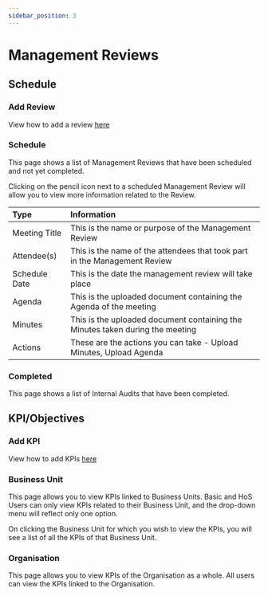 ```yaml
---
sidebar_position: 3
---
```


# Management Reviews

## Schedule

### Add Review

View how to add a review [here][Add Review]

### Schedule

This page shows a list of Management Reviews that have been scheduled and not yet completed.

Clicking on the pencil icon next to a scheduled Management Review will allow you to view more information related to the Review.

| Type 			| Information 																	|
| :------------ | :---------------------------------------------------------------------------- |
| Meeting Title	| This is the name or purpose of the Management Review 							|
| Attendee(s) 	| This is the name of the attendees that took part in the Management Review 	|
| Schedule Date	| This is the date the management review will take place						|
| Agenda 		| This is the uploaded document containing the Agenda of the meeting			|
| Minutes 		| This is the uploaded document containing the Minutes taken during the meeting	|
| Actions 		| These are the actions you can take - Upload Minutes, Upload Agenda			|

### Completed

This page shows a list of Internal Audits that have been completed.

## KPI/Objectives

### Add KPI

View how to add KPIs [here][Add KPI]

### Business Unit

This page allows you to view KPIs linked to Business Units. Basic and HoS Users can only view KPIs related to their Business Unit, and the drop-down menu will reflect only one option.

On clicking the Business Unit for which you wish to view the KPIs, you will see a list of all the KPIs of that Business Unit.

### Organisation

This page allows you to view KPIs of the Organisation as a whole. All users can view the KPIs linked to the Organisation.

[Add Review]: ./add_review
[Add KPI]: ./add_kpi